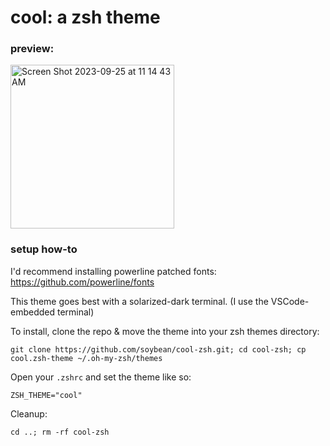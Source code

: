 # cool: a zsh theme

### preview:
<img width="262" alt="Screen Shot 2023-09-25 at 11 14 43 AM" src="https://github.com/soybean/cool-zsh/assets/16643116/b41fd150-8695-4356-8732-e5a29fc5aed5">

### setup how-to
I'd recommend installing powerline patched fonts: https://github.com/powerline/fonts

This theme goes best with a solarized-dark terminal. (I use the VSCode-embedded terminal)

To install, clone the repo & move the theme into your zsh themes directory: 

```console
git clone https://github.com/soybean/cool-zsh.git; cd cool-zsh; cp cool.zsh-theme ~/.oh-my-zsh/themes
```

Open your `.zshrc` and set the theme like so: 

```console
ZSH_THEME="cool"
```

Cleanup:

```console
cd ..; rm -rf cool-zsh
```



